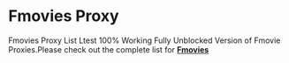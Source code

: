 # Fmovies Proxy 
Fmovies Proxy List Ltest 100% Working Fully Unblocked Version of Fmovie Proxies.Please check out the complete list for <a href="https://fmoviesproxy.github.io/"><b>Fmovies</b></a>
